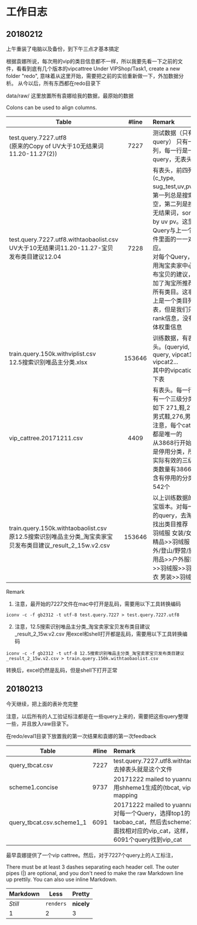# 工作日志

## 20180212
上午重装了电脑以及备份，到下午三点才基本搞定

根据袁娜所说，每次用的vip的类目信息都不一样，所以我要先看一下之前的文件，看看到底有几个版本的vipcattree
Under VIPShop/Task1, create a new folder "redo", 意味着从这里开始，需要把之前的实验重新做一下，外加数据分析。
从今以后，所有东西都在redo目录下

data/raw/ 这里放置所有袁娜给我的数据，最原始的数据






Colons can be used to align columns.

| Table        | #line           | Remark  |
| ------------- |:-------------:| :-----|
| test.query.7227.utf8 <br /> (原来的Copy of UV大于10无结果词11.20-11.27(2)) | 7227      | 测试数据（只有query） 只有一列，每一行是一个query，无表头 | 
| test.query.7227.utf8.withtaobaolist.csv <br/> UV大于10无结果词11.20-11.27-宝贝发布类目建议12.04      | 7228      |   有表头，前四列为(c_type, sug_test,uv,pv)。第一列总是搜索为空，第二列是搜索无结果词，sort by uv pv。这里的Query与上一个文件里面的一一对应。<br /> 对每个Query，利用淘宝卖家中心发布宝贝的建议，追加了淘宝所推荐的所有类目。这事实上是一个类目列表，但是我们只有rank信息，没有具体权重信息 |
| train.query.150k.withviplist.csv <br /> 12.5搜索识别唯品主分类.xlsx | 153646      |    训练数据，有表头。(queryid, query, vipcat1, vipcat2...  <br /> 其中的vipcatid见下表|
| vip_cattree.20171211.csv | 4409 | 有表头。每一行含有一个三级分类 如下 271,鞋,272,男式鞋,276,男靴 注意，每个catid都是唯一的 <br /> 从3868行开始就是停用分类，所以实际有效的三级分类数量有3866个 含有停用的分类有542个|
| train.query.150k.withtaobaolist.csv <br /> 原12.5搜索识别唯品主分类_淘宝卖家宝贝发布类目建议_result_2_15w.v2.csv | 153646 | 以上训练数据的淘宝版本。对每一行的query，去淘宝找出类目推荐 <br /> 羽绒服 女装/女士精品>>羽绒服 户外/登山/野营/旅行用品>>户外服装>>羽绒服>>羽绒衣 男装>>羽绒服|

Remark
1. 注意，最开始的7227文件在mac中打开是乱码，需要用以下工具转换编码
```
iconv -c -f gb2312 -t utf-8 test.query.7227 > test.query.7227.utf8
```
2. 注意，12.5搜索识别唯品主分类_淘宝卖家宝贝发布类目建议_result_2_15w.v2.csv 用excel和shell打开都是乱码，需要用以下工具转换编码
```
iconv -c -f gb2312 -t utf-8 12.5搜索识别唯品主分类_淘宝卖家宝贝发布类目建议_result_2_15w.v2.csv > train.query.150k.withtaobaolist.csv
```
转换后，excel仍然是乱码，但是shell下打开正常


## 20180213
今天继续，把上面的表补充完整

注意，以后所有的人工验证标注都是在一些query上来的，需要把这些query整理一些，并且放入raw目录下。

在redo/eval1目录下放置我的第一次结果和袁娜的第一次feedback

| Table        | #line           | Remark  |
| ------------- |:-------------:| :-----|
| query_tbcat.csv | 7227 | test.query.7227.utf8.withtaobaolist.csv去掉表头就是这个文件 |
| scheme1.concise | 9737 | 20171222 mailed to yuanna <br/> 用shheme1生成的(tbcat, vipcat) mapping |
| query_tbcat.csv.scheme1_1 | 6091 | 20171222 mailed to yuanna <br/> 对每一个Query，选择top1的taobao_cat，然后去scheme1.concise里面找相对应的vip_cat，这样，可以为6091个query找到vip_cat |




最早袁娜提供了一个vip cattree。然后，对于7227个query上的人工标注，



There must be at least 3 dashes separating each header cell.
The outer pipes (|) are optional, and you don't need to make the 
raw Markdown line up prettily. You can also use inline Markdown.

Markdown | Less | Pretty
--- | --- | ---
*Still* | `renders` | **nicely**
1 | 2 | 3



